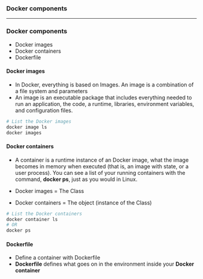 ### Docker components

------------------------------------------------------------

### Docker components
* Docker images
* Docker containers
* Dockerfile

#### Docker images

* In Docker, everything is based on Images. An image is a combination of a file system and parameters
* An image is an executable package that includes everything needed to run an application, the code, a runtime, libraries, environment variables, and configuration files.

```sh
# List the Docker images
docker image ls
docker images
```

#### Docker containers

* A container is a runtime instance of an Docker image, what the image becomes in memory when executed (that is, an image with state, or a user process). You can see a list of your running containers with the command, **docker ps**, just as you would in Linux.

* Docker images = The Class
* Docker containers = The object (instance of the Class)

```sh
# List the Docker containers
docker container ls
# OR
docker ps
```

#### Dockerfile

* Define a container with Dockerfile
* **Dockerfile** defines what goes on in the environment inside your **Docker container**

